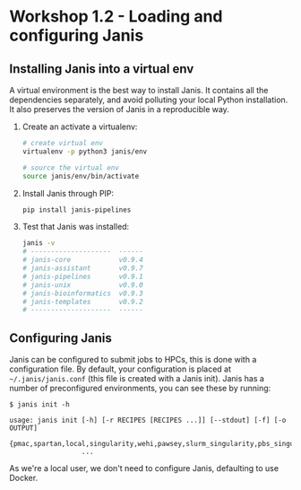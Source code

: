 # Workshop 1.2 - Loading and configuring Janis

## Installing Janis into a virtual env

A virtual environment is the best way to install Janis. It contains all the dependencies separately, and avoid polluting your local Python installation. It also preserves the version of Janis in a reproducible way.

1. Create an activate a virtualenv:

    ```bash
    # create virtual env
    virtualenv -p python3 janis/env

    # source the virtual env
    source janis/env/bin/activate
    ```

2. Install Janis through PIP:

    ```bash
    pip install janis-pipelines
    ```

3. Test that Janis was installed:

    ```bash
    janis -v
    # --------------------  ------
    # janis-core            v0.9.4
    # janis-assistant       v0.9.7
    # janis-pipelines       v0.9.1
    # janis-unix            v0.9.0
    # janis-bioinformatics  v0.9.3
    # janis-templates       v0.9.2
    # --------------------  ------
    ```


## Configuring Janis

Janis can be configured to submit jobs to HPCs, this is done with a configuration file. By default, your configuration is placed at `~/.janis/janis.conf` (this file is created with a Janis init). Janis has a number of preconfigured environments, you can see these by running:

```
$ janis init -h

usage: janis init [-h] [-r RECIPES [RECIPES ...]] [--stdout] [-f] [-o OUTPUT]
                  {pmac,spartan,local,singularity,wehi,pawsey,slurm_singularity,pbs_singularity}
                  ...
```

As we're a local user, we don't need to configure Janis, defaulting to use Docker.

